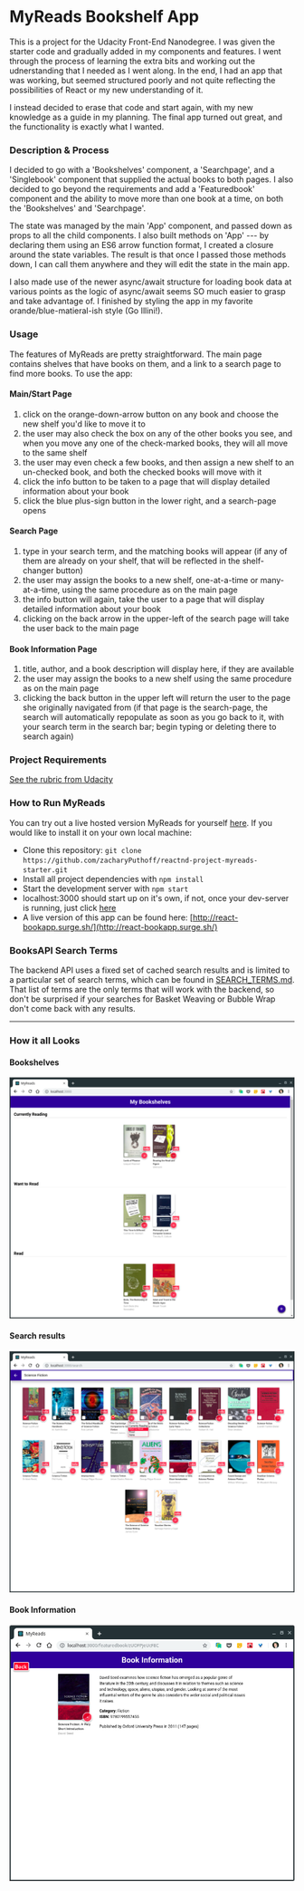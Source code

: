 # MyReads Bookshelf App

This is a project for the Udacity Front-End Nanodegree. I was given the starter code and gradually added in my components and features. I went through the process of learning the extra bits and working out the udnerstanding that I needed as I went along. In the end, I had an app that was working, but seemed structured poorly and not quite reflecting the possibilities of React or my new understanding of it.

I instead decided to erase that code and start again, with my new knowledge as a guide in my planning. The final app turned out great, and the functionality is exactly what I wanted.

### Description & Process

I decided to go with a 'Bookshelves' component, a 'Searchpage', and a 'Singlebook' component that supplied the actual books to both pages. I also decided to go beyond the requirements and add a 'Featuredbook' component and the ability to move more than one book at a time, on both the 'Bookshelves' and 'Searchpage'.

The state was managed by the main 'App' component, and passed down as props to all the child components. I also built methods on 'App' --- by declaring them using an ES6 arrow function format, I created a closure around the state variables. The result is that once I passed those methods down, I can call them anywhere and they will edit the state in the main app.

I also made use of the newer async/await structure for loading book data at various points as the logic of async/await seems SO much easier to grasp and take advantage of. I finished by styling the app in my favorite orande/blue-matieral-ish style (Go Illini!).

### Usage

The features of MyReads are pretty straightforward. The main page contains shelves that have books on them, and a link to a search page to find more books. To use the app:

#### Main/Start Page
1. click on the orange-down-arrow button on any book and choose the new shelf you'd like to move it to
2. the user may also check the box on any of the other books you see, and when you move any one of the check-marked books, they will all move to the same shelf
3. the user may even check a few books, and then assign a new shelf to an un-checked book, and both the checked books will move with it
4. click the info button to be taken to a page that will display detailed information about your book
5. click the blue plus-sign button in the lower right, and a search-page opens

#### Search Page
1. type in your search term, and the matching books will appear (if any of them are already on your shelf, that will be reflected in the shelf-changer button)
2. the user may assign the books to a new shelf, one-at-a-time or many-at-a-time, using the same procedure as on the main page
3. the info button will again, take the user to a page that will display detailed information about your book
4. clicking on the back arrow in the upper-left of the search page will take the user back to the main page

#### Book Information Page
1. title, author, and a book description will display here, if they are available
2. the user may assign the books to a new shelf using the same procedure as on the main page
3. clicking the back button in the upper left will return the user to the page she originally navigated from (if that page is the search-page, the search will automatically repopulate as soon as you go back to it, with your search term in the search bar; begin typing or deleting there to search again)


### Project Requirements

[See the rubric from Udacity](https://review.udacity.com/#!/rubrics/918/view)

### How to Run MyReads

You can try out a live hosted version MyReads for yourself [here](). If you would like to install it on your own local machine:

+ Clone this repository: `git clone https://github.com/zacharyPuthoff/reactnd-project-myreads-starter.git`
+ Install all project dependencies with `npm install`
+ Start the development server with `npm start`
+ localhost:3000 should start up on it's own, if not, once your dev-server is running, just click [here](http://localhost:3000)
+ A live version of this app can be found here: [http://react-bookapp.surge.sh/](http://react-bookapp.surge.sh/)

### BooksAPI Search Terms

The backend API uses a fixed set of cached search results and is limited to a particular set of search terms, which can be found in [SEARCH_TERMS.md](SEARCH_TERMS.md). That list of terms are the only terms that will work with the backend, so don't be surprised if your searches for Basket Weaving or Bubble Wrap don't come back with any results.

---

### How it all Looks

#### Bookshelves

![Screenshot react bookshelves](./screenshots/main.png)


#### Search results

![Screenshot react search results](./screenshots/search.png)

#### Book Information

![Screenshot react book information](./screenshots/book-info.png)
